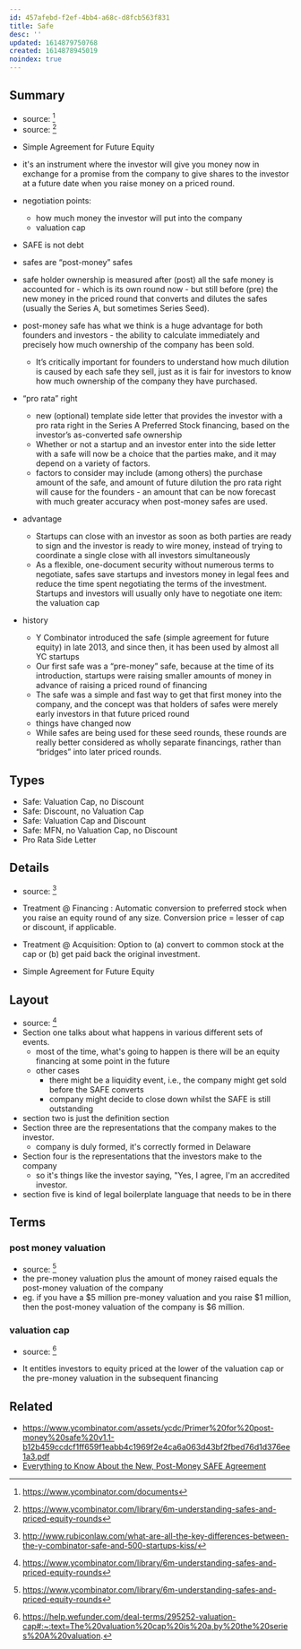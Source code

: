 ```yaml
---
id: 457afebd-f2ef-4bb4-a68c-d8fcb563f831
title: Safe
desc: ''
updated: 1614879750768
created: 1614878945019
noindex: true
---
```


## Summary
- source: [^1]
- source: [^yc-safe]
<!-- -->

- Simple Agreement for Future Equity
- it's an instrument where the investor will give you money now in exchange for a promise from the company to give shares to the investor at a future date when you raise money on a priced round.
- negotiation points:
    - how much money the investor will put into the company 
    - valuation cap
- SAFE is not debt

- safes are “post-money” safes

- safe holder ownership is measured after (post) all the safe money is accounted for - which is its own round now - but still before (pre) the new money in the priced round that converts and dilutes the safes (usually the Series A, but sometimes Series Seed).
- post-money safe has what we think is a huge advantage for both founders and investors - the ability to calculate immediately and precisely how much ownership of the company has been sold. 
    -  It’s critically important for founders to understand how much dilution is caused by each safe they sell, just as it is fair for investors to know how much ownership of the company they have purchased.
- “pro rata” right
    -  new (optional) template side letter that provides the investor with a pro rata right in the Series A Preferred Stock financing, based on the investor’s as-converted safe ownership
    -  Whether or not a startup and an investor enter into the side letter with a safe will now be a choice that the parties make, and it may depend on a variety of factors.
    -  factors to consider may include (among others) the purchase amount of the safe, and amount of future dilution the pro rata right will cause for the founders - an amount that can be now forecast with much greater accuracy when post-money safes are used.
- advantage
    - Startups can close with an investor as soon as both parties are ready to sign and the investor is ready to wire money, instead of trying to coordinate a single close with all investors simultaneously
    - As a flexible, one-document security without numerous terms to negotiate, safes save startups and investors money in legal fees and reduce the time spent negotiating the terms of the investment. Startups and investors will usually only have to negotiate one item: the valuation cap

- history
    - Y Combinator introduced the safe (simple agreement for future equity) in late 2013, and since then, it has been used by almost all YC startups
    - Our first safe was a “pre-money” safe, because at the time of its introduction, startups were raising smaller amounts of money in advance of raising a priced round of financing
    - The safe was a simple and fast way to get that first money into the company, and the concept was that holders of safes were merely early investors in that future priced round
    - things have changed now
    - While safes are being used for these seed rounds, these rounds are really better considered as wholly separate financings, rather than “bridges” into later priced rounds.

## Types
* Safe: Valuation Cap, no Discount
* Safe: Discount, no Valuation Cap
* Safe: Valuation Cap and Discount
* Safe: MFN, no Valuation Cap, no Discount
* Pro Rata Side Letter

## Details
- source: [^rubicon]
<!-- -->

<!-- -->
- Treatment @ Financing	: Automatic conversion to preferred stock when you raise an equity round of any size. Conversion price = lesser of cap or discount, if applicable.	
- Treatment @ Acquisition: Option to (a) convert to common stock at the cap or (b) get paid back the original investment.	

-  Simple Agreement for Future Equity

## Layout
- source: [^yc-safe]
- Section one talks about what happens in various different sets of events. 
    - most of the time, what's going to happen is there will be an equity financing at some point in the future
    - other cases
        -  there might be a liquidity event, i.e., the company might get sold before the SAFE converts
        -  company might decide to close down whilst the SAFE is still outstanding
-  section two is just the definition section
-  Section three are the representations that the company makes to the investor.
    - company is duly formed, it's correctly formed in Delaware
- Section four is the representations that the investors make to the company
    - so it's things like the investor saying, "Yes, I agree, I'm an accredited investor.
-  section five is kind of legal boilerplate language that needs to be in there

## Terms

### post money valuation
- source: [^yc-safe]
- the pre-money valuation plus the amount of money raised equals the post-money valuation of the company
- eg. if you have a $5 million pre-money valuation and you raise $1 million, then the post-money valuation of the company is $6 million. 

### valuation cap
- source: [^vc]
<!-- -->
-  It entitles investors to equity priced at the lower of the valuation cap or the pre-money valuation in the subsequent financing


## Related
- https://www.ycombinator.com/assets/ycdc/Primer%20for%20post-money%20safe%20v1.1-b12b459ccdcf1ff659f1eabb4c1969f2e4ca6a063d43bf2fbed76d1d376ee1a3.pdf
- [Everything to Know About the New, Post-Money SAFE Agreement](https://medium.com/@ramyadeeb/everything-you-should-know-about-the-new-post-money-safe-agreement-e90f09b9d3a8)

[^1]: https://www.ycombinator.com/documents
[^rubicon]: http://www.rubiconlaw.com/what-are-all-the-key-differences-between-the-y-combinator-safe-and-500-startups-kiss/
[^yc-safe]: https://www.ycombinator.com/library/6m-understanding-safes-and-priced-equity-rounds
[^vc]: https://help.wefunder.com/deal-terms/295252-valuation-cap#:~:text=The%20valuation%20cap%20is%20a,by%20the%20series%20A%20valuation.